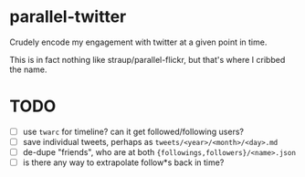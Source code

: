 # parallel-twitter

Crudely encode my engagement with twitter at a given point in time.

This is in fact nothing like straup/parallel-flickr, but that's where
I cribbed the name.

# TODO

- [ ] use `twarc` for timeline? can it get followed/following users?
- [ ] save individual tweets, perhaps as `tweets/<year>/<month>/<day>.md`
- [ ] de-dupe "friends", who are at both `{followings,followers}/<name>.json`
- [ ] is there any way to extrapolate follow\*s back in time?
